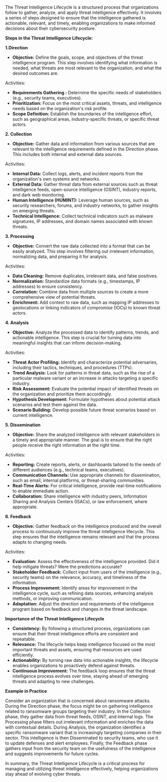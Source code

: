 The Threat Intelligence Lifecycle is a structured process that organizations follow to gather, analyze, and apply threat intelligence effectively. It involves a series of steps designed to ensure that the intelligence gathered is actionable, relevant, and timely, enabling organizations to make informed decisions about their cybersecurity posture.

<b> Steps in the Threat Intelligence Lifecycle: </b>

<b> 1.Direction </b>
* **Objective:** Define the goals, scope, and objectives of the threat intelligence program. This step involves identifying what information is needed, what threats are most relevant to the organization, and what the desired outcomes are.

Activities:
* **Requirements Gathering :** Determine the specific needs of stakeholders (e.g., security teams, executives).
* **Prioritization:** Focus on the most critical assets, threats, and intelligence needs based on the organization's risk profile.
* **Scope Definition:** Establish the boundaries of the intelligence effort, such as geographical areas, industry-specific threats, or specific threat actors.

<b> 2. Collection </b>
* **Objective:** Gather data and information from various sources that are relevant to the intelligence requirements defined in the Direction phase. This includes both internal and external data sources.

Activities:
* **Internal Data:** Collect logs, alerts, and incident reports from the organization's own systems and networks.
* **External Data:** Gather threat data from external sources such as threat intelligence feeds, open-source intelligence (OSINT), industry reports, and dark web monitoring.
* **Human Intelligence (HUMINT):** Leverage human sources, such as security researchers, forums, and industry networks, to gather insights on emerging threats.
* **Technical Intelligence:** Collect technical indicators such as malware signatures, IP addresses, and domain names associated with known threats.

<b> 3. Processing </b>
* **Objective:** Convert the raw data collected into a format that can be easily analyzed. This step involves filtering out irrelevant information, normalizing data, and preparing it for analysis.

Activities:
* **Data Cleaning:** Remove duplicates, irrelevant data, and false positives.
* **Normalization:** Standardize data formats (e.g., timestamps, IP addresses) to ensure consistency.
* **Correlation:** Combine data from multiple sources to create a more comprehensive view of potential threats.
* **Enrichment:** Add context to raw data, such as mapping IP addresses to geolocations or linking indicators of compromise (IOCs) to known threat actors.

<b> 4. Analysis </b>

* **Objective:** Analyze the processed data to identify patterns, trends, and actionable intelligence. This step is crucial for turning data into meaningful insights that can inform decision-making.

Activities:
* **Threat Actor Profiling:** Identify and characterize potential adversaries, including their tactics, techniques, and procedures (TTPs).
* **Trend Analysis:** Look for patterns in threat data, such as the rise of a particular malware variant or an increase in attacks targeting a specific industry.
* **Risk Assessment:** Evaluate the potential impact of identified threats on the organization and prioritize them accordingly.
* **Hypothesis Development:** Formulate hypotheses about potential attack scenarios and test them against the data.
* **Scenario Building:** Develop possible future threat scenarios based on current intelligence.

<b> 5. Dissemination </b>
   
* **Objective:** Share the analyzed intelligence with relevant stakeholders in a timely and appropriate manner. The goal is to ensure that the right people receive the right information at the right time.

Activities:
* **Reporting:** Create reports, alerts, or dashboards tailored to the needs of different audiences (e.g., technical teams, executives).
* **Communication Channels:** Use appropriate channels for dissemination, such as email, internal platforms, or threat-sharing communities.
* **Real-Time Alerts:** For critical intelligence, provide real-time notifications to enable immediate action.
* **Collaboration:** Share intelligence with industry peers, Information Sharing and Analysis Centers (ISACs), or law enforcement, where appropriate.

<b> 6. Feedback </b>
* **Objective:** Gather feedback on the intelligence produced and the overall process to continuously improve the threat intelligence lifecycle. This step ensures that the intelligence remains relevant and that the process adapts to changing needs.

Activities:
* **Evaluation:** Assess the effectiveness of the intelligence provided. Did it help mitigate threats? Were the predictions accurate?
* **Stakeholder Feedback:** Collect input from users of the intelligence (e.g., security teams) on the relevance, accuracy, and timeliness of the information.
* **Process Improvement:** Identify areas for improvement in the intelligence cycle, such as refining data sources, enhancing analysis methods, or improving communication.
* **Adaptation:** Adjust the direction and requirements of the intelligence program based on feedback and changes in the threat landscape.
  
<b> Importance of the Threat Intelligence Lifecycle </b>

* **Consistency:** By following a structured process, organizations can ensure that their threat intelligence efforts are consistent and repeatable.
* **Relevance:** The lifecycle helps keep intelligence focused on the most important threats and assets, ensuring that resources are used efficiently.
* **Actionability:** By turning raw data into actionable insights, the lifecycle enables organizations to proactively defend against threats.
* **Continuous Improvement:** The feedback loop ensures that the threat intelligence process evolves over time, staying ahead of emerging threats and adapting to new challenges.

<b> Example in Practice </b>

Consider an organization that is concerned about ransomware attacks. During the Direction phase, the focus might be on gathering intelligence related to ransomware groups targeting their industry. In the Collection phase, they gather data from threat feeds, OSINT, and internal logs. The Processing phase filters out irrelevant information and enriches the data with contextual details. During Analysis, the organization identifies a specific ransomware variant that is increasingly targeting companies in their sector. This intelligence is then Disseminated to security teams, who use it to update defenses and alert employees. Finally, the Feedback phase gathers input from the security team on the usefulness of the intelligence and suggests improvements for future cycles.

In summary, the Threat Intelligence Lifecycle is a critical process for managing and utilizing threat intelligence effectively, helping organizations stay ahead of evolving cyber threats.
